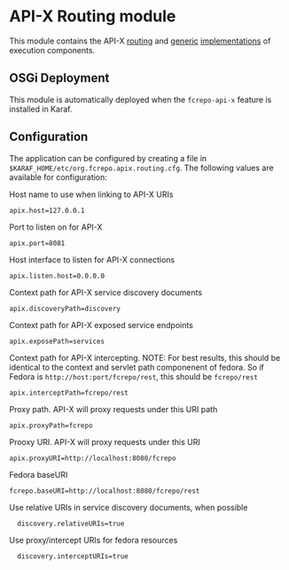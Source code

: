 # API-X Routing module

This module contains the API-X [routing](../src/site/markdown/execution-and-routing.md#routing) and [generic](../src/site/markdown/execution-and-routing.md#generic-endpoint-proxy) [implementations](../src/site/markdown/execution-and-routing.md#generic-intercepting-proxy) of execution components.

## OSGi Deployment

This module is automatically deployed when the `fcrepo-api-x` feature is installed in Karaf.

## Configuration

The application can be configured by creating a file in
`$KARAF_HOME/etc/org.fcrepo.apix.routing.cfg`. The following
values are available for configuration:

Host name to use when linking to API-X URIs

    apix.host=127.0.0.1
    
Port to listen on for API-X

    apix.port=8081

Host interface to listen for API-X connections

    apix.listen.host=0.0.0.0
    
Context path for API-X service discovery documents

    apix.discoveryPath=discovery
    
Context path for API-X exposed service endpoints

    apix.exposePath=services
    
Context path for API-X intercepting.  NOTE:  For best results, this should be identical to the context and servlet path componenent of fedora.  So if Fedora is `http://host:port/fcrepo/rest`, this should be `fcrepo/rest` 
    
    apix.interceptPath=fcrepo/rest

Proxy path.  API-X will proxy requests under this URI path

    apix.proxyPath=fcrepo
    
Prooxy URI.  API-X will proxy requests under this URI

    apix.proxyURI=http://localhost:8080/fcrepo
    
Fedora baseURI

    fcrepo.baseURI=http://localhost:8080/fcrepo/rest
    
Use relative URIs in service discovery documents, when possible

      discovery.relativeURIs=true
      
Use proxy/intercept URIs for fedora resources

      discovery.interceptURIs=true
